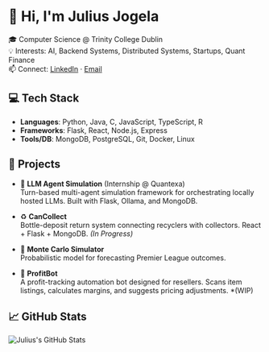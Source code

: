 # 👋 Hi, I'm Julius Jogela

🎓 Computer Science @ Trinity College Dublin  
💡 Interests: AI, Backend Systems, Distributed Systems, Startups, Quant Finance  
📫 Connect: [LinkedIn](https://linkedin.com/in/julius-jogela) · [Email](mailto:jogelaj@tcd.ie)

## 💻 Tech Stack
- **Languages**: Python, Java, C, JavaScript, TypeScript, R
- **Frameworks**: Flask, React, Node.js, Express
- **Tools/DB**: MongoDB, PostgreSQL, Git, Docker, Linux

## 🧠 Projects
- 🧠 **LLM Agent Simulation** (Internship @ Quantexa)  
  Turn-based multi-agent simulation framework for orchestrating locally hosted LLMs. Built with Flask, Ollama, and MongoDB.

- ♻️ **CanCollect**  
  Bottle-deposit return system connecting recyclers with collectors. React + Flask + MongoDB. *(In Progress)*

- 🎲 **Monte Carlo Simulator**  
  Probabilistic model for forecasting Premier League outcomes.
  
- 🤖 **ProfitBot**  
  A profit-tracking automation bot designed for resellers. Scans item listings, calculates margins, and suggests pricing adjustments. *(WIP)

## 📈 GitHub Stats
![Julius's GitHub Stats](https://github-readme-stats.vercel.app/api?username=juliusjogela&show_icons=true&theme=radical)
